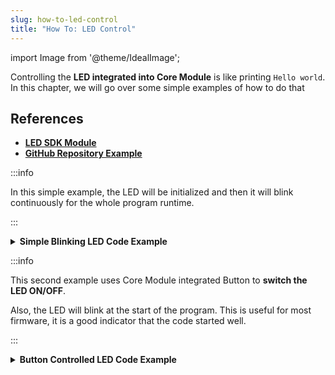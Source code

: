 ```yaml
---
slug: how-to-led-control
title: "How To: LED Control"
---
```

import Image from '@theme/IdealImage';

Controlling the **LED integrated into Core Module** is like printing `Hello world`. In this chapter, we will go over some simple examples of how to do that

## References
- [**LED SDK Module**](https://sdk.hardwario.com/group__twr__led.html)
- [**GitHub Repository Example**](https://github.com/hardwario/twr-sdk/blob/master/_examples/led-on-off/application.c)

:::info

In this simple example, the LED will be initialized and then it will blink continuously for the whole program runtime.

:::

<details>
<summary>
<b>
Simple Blinking LED Code Example
</b>
</summary>
<p>

  ```c showLineNumbers
  #include <application.h>

  twr_led_t led;

  void application_init(void)
  {
      twr_led_init(&led, TWR_GPIO_LED, false, false);
      twr_led_set_mode(&led, TWR_LED_MODE_BLINK);
  }
  ```

</p>
</details>

:::info

This second example uses Core Module integrated Button to **switch the LED ON/OFF**.

Also, the LED will blink at the start of the program. This is useful for most firmware, it is a good indicator that the code started well.

:::

<details>
<summary>
<b>
Button Controlled LED Code Example
</b>
</summary>
<p>

  ```c showLineNumbers
  #include <application.h>

  // LED instance
  twr_led_t led;

  twr_button_t button;

  void button_event_handler(twr_button_t *self, twr_button_event_t event, void *event_param)
  {
      if (event == TWR_BUTTON_EVENT_PRESS)
      {
          twr_led_set_mode(&led, TWR_LED_MODE_TOGGLE);
      }
  }

  // Application initialization function which is called once after boot
  void application_init(void)
  {
      // Initialize LED
      twr_led_init(&led, TWR_GPIO_LED, false, 0);
      twr_led_pulse(&led, 2000);

      twr_button_init(&button, TWR_GPIO_BUTTON, TWR_GPIO_PULL_DOWN, 0);
      twr_button_set_event_handler(&button, button_event_handler, NULL);
  }
  ```

</p>
</details>

